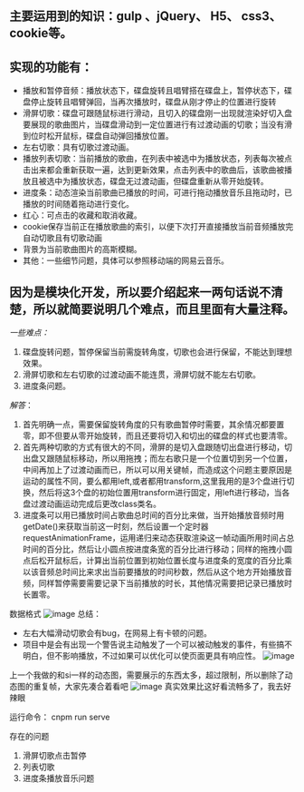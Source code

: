 
## 主要运用到的知识：gulp 、jQuery、 H5、 css3、 cookie等。


## **实现的功能有：**

-  播放和暂停音频：播放状态下，碟盘旋转且唱臂搭在碟盘上，暂停状态下，碟盘停止旋转且唱臂弹回，当再次播放时，碟盘从刚才停止的位置进行旋转
- 滑屏切歌：碟盘可跟随鼠标进行滑动，且切入的碟盘刚一出现就渲染好切入盘要展现的歌曲图片，当碟盘滑动到一定位置进行有过渡动画的切歌；当没有滑到位时松开鼠标，碟盘自动弹回播放位置。
-  左右切歌：具有切歌过渡动画。
-  播放列表切歌：当前播放的歌曲，在列表中被选中为播放状态，列表每次被点击出来都会重新获取一遍，达到更新效果，点击列表中的歌曲后，该歌曲被播放且被选中为播放状态，碟盘无过渡动画，但碟盘重新从零开始旋转。
-  进度条：动态渲染当前歌曲已播放的时间，可进行拖动播放音乐且拖动时，已播放的时间随着拖动进行变化。
-  红心：可点击的收藏和取消收藏。
-  cookie保存当前正在播放歌曲的索引，以便下次打开直接播放当前音频播放完自动切歌且有切歌动画
-  背景为当前歌曲图片的高斯模糊。
- 其他：一些细节问题，具体可以参照移动端的网易云音乐。

## **因为是模块化开发，所以要介绍起来一两句话说不清楚，所以就简要说明几个难点，而且里面有大量注释。**

*一些难点：*

 1. 碟盘旋转问题，暂停保留当前需旋转角度，切歌也会进行保留，不能达到理想效果。
 2. 滑屏切歌和左右切歌的过渡动画不能连贯，滑屏切就不能左右切歌。
 3. 进度条问题。

 *解答*：
1. 首先明确一点，需要保留旋转角度的只有歌曲暂停时需要，其余情况都要置零，即不但要从零开始旋转，而且还要将切入和切出的碟盘的样式也要清零。
2. 首先两种切歌的方式有很大的不同，滑屏的是切入盘跟随切出盘进行移动，切出盘又跟随鼠标移动，所以用拖拽；而左右歌只是一个位置切到另一个位置，中间再加上了过渡动画而已，所以可以用关键帧，而造成这个问题主要原因是运动的属性不同，要么都用left,或者都用transform,这里我用的是3个盘进行切换，然后将这3个盘的初始位置用transform进行固定，用left进行移动，当各盘过渡动画运动完成后更改class类名。
3. 进度条可以用已播放时间占歌曲总时间的百分比来做，当开始播放音频时用getDate()来获取当前这一时刻，然后设置一个定时器requestAnimationFrame，运用递归来动态获取渲染这一帧动画所用时间占总时间的百分比，然后让小圆点按进度条宽的百分比进行移动；同样的拖拽小圆点后松开鼠标后，计算出当前位置到初始位置长度与进度条的宽度的百分比乘以该音频总时间比来求出当前要播放的时间秒数，然后从这个地方开始播放音频，同样暂停需要需要记录下当前播放的时长，其他情况需要把记录已播放时长置零。



数据格式
![image](https://img-blog.csdnimg.cn/20201005224810303.PNG?x-oss-process=image/watermark,type_ZmFuZ3poZW5naGVpdGk,shadow_10,text_aHR0cHM6Ly9ibG9nLmNzZG4ubmV0L1poaXFpYW5nX1hpb25n,size_16,color_FFFFFF,t_70#pic_center)
总结：
	
 - 左右大幅滑动切歌会有bug，在网易上有卡顿的问题。
 - 项目中是会有出现一个警告说主动触发了一个可以被动触发的事件，有些搞不明白，但不影响播放，不过如果可以优化可以使页面更具有响应性。
![image](https://img-blog.csdnimg.cn/2020100523562727.PNG#pic_center)

上一个我做的和si一样的动态图，需要展示的东西太多，超过限制，所以删除了动态图的重复帧，大家先凑合着看吧
![image](https://img-blog.csdnimg.cn/20201006003144188.gif#pic_center)
真实效果比这好看流畅多了，我去好辣眼


运行命令：
cnpm run serve

存在的问题
1. 滑屏切歌点击暂停
2. 列表切歌
3. 进度条播放音乐问题







































